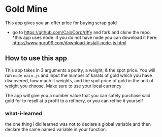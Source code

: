 # Gold Mine

This app gives you an offer price for buying scrap gold

* go to https://github.com/CaloCorp/riffy and fork and clone the repo. 
*this app uses node. if you do not have node you can download it here: https://www.guru99.com/download-install-node-js.html



## How to use this app

This app takes in 3 arguments a purity, a weight, & the spot price. 
You will run `node main.js` and input the number of karats of gold which you have discovered, how much it weights, and the spot price of gold in the unit of weight you choose. 
Make sure to use your local currency

The app will give you a number value that you can safely purchase said gold for to resell at a profit to a refinery, or you can refine it yourself


### what-i-learned 

the one thing i did learned was not to declare a global variable and then declare the same named variable in your function.